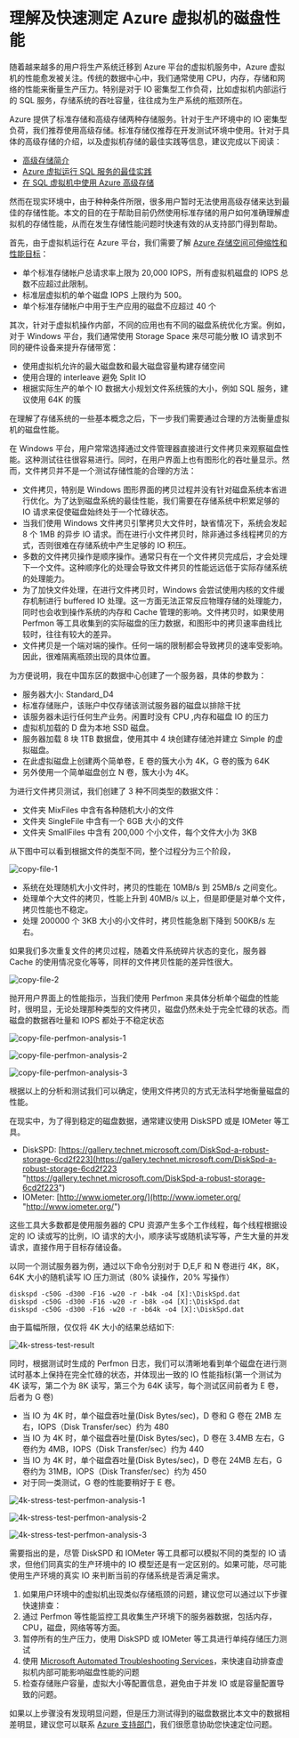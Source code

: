 <properties 
	pageTitle="理解及快速测定 Azure 虚拟机的磁盘性能" 
	description="理解及快速测定 Azure 虚拟机的磁盘性能" 
	services="virtual machine" 
	documentationCenter="" 
	authors=""
	manager="" 
	editor=""/>
<tags ms.service="virtual-machine-aog" ms.date="" wacn.date="10/28/2016"/>
# 理解及快速测定 Azure 虚拟机的磁盘性能 #

随着越来越多的用户将生产系统迁移到 Azure 平台的虚拟机服务中，Azure 虚拟机的性能愈发被关注。传统的数据中心中，我们通常使用 CPU，内存，存储和网络的性能来衡量生产压力。特别是对于 IO 密集型工作负荷，比如虚拟机内部运行的 SQL 服务，存储系统的吞吐容量，往往成为生产系统的瓶颈所在。

Azure 提供了标准存储和高级存储两种存储服务。针对于生产环境中的 IO 密集型负荷，我们推荐使用高级存储。标准存储仅推荐在开发测试环境中使用。针对于具体的高级存储的介绍，以及虚拟机存储的最佳实践等信息，建议完成以下阅读：

- [高级存储简介](/documentation/articles/storage-premium-storage/ "https://www.azure.cn/documentation/articles/storage-premium-storage/")
- [Azure 虚拟运行 SQL 服务的最佳实践](/documentation/articles/virtual-machines-windows-sql-performance/ "https://www.azure.cn/documentation/articles/virtual-machines-windows-sql-performance/")
- [在 SQL 虚拟机中使用 Azure 高级存储](/documentation/articles/virtual-machines-windows-classic-sql-server-premium-storage/ "https://www.azure.cn/documentation/articles/virtual-machines-windows-classic-sql-server-premium-storage/")
	
然而在现实环境中，由于种种条件所限，很多用户暂时无法使用高级存储来达到最佳的存储性能。本文的目的在于帮助目前仍然使用标准存储的用户如何准确理解虚拟机的存储性能，从而在发生存储性能问题时快速有效的从支持部门得到帮助。

首先，由于虚拟机运行在 Azure 平台，我们需要了解 [Azure 存储空间可伸缩性和性能目标](/documentation/articles/storage-scalability-targets/ "https://www.azure.cn/documentation/articles/storage-scalability-targets/")：

- 单个标准存储帐户总请求率上限为 20,000 IOPS，所有虚拟机磁盘的 IOPS 总数不应超过此限制。
- 标准层虚拟机的单个磁盘 IOPS 上限约为 500。
- 单个标准存储帐户中用于生产应用的磁盘不应超过 40 个

其次，针对于虚拟机操作内部，不同的应用也有不同的磁盘系统优化方案。例如，对于 Windows 平台，我们通常使用 Storage Space 来尽可能分散 IO 请求到不同的硬件设备来提升存储带宽：

- 使用虚拟机允许的最大磁盘数和最大磁盘容量构建存储空间
- 使用合理的 interleave 避免 Split IO
- 根据实际生产的单个 IO 数据大小规划文件系统簇的大小，例如 SQL 服务，建议使用 64K 的簇

在理解了存储系统的一些基本概念之后，下一步我们需要通过合理的方法衡量虚拟机的磁盘性能。

在 Windows 平台，用户常常选择通过文件管理器直接进行文件拷贝来观察磁盘性能。这种测试往往很容易进行。同时，在用户界面上也有图形化的吞吐量显示。然而，文件拷贝并不是一个测试存储性能的合理的方法：

- 文件拷贝，特别是 Windows 图形界面的拷贝过程并没有针对磁盘系统本省进行优化。为了达到磁盘系统的最佳性能，我们需要在存储系统中积累足够的 IO 请求来促使磁盘始终处于一个忙碌状态。
- 当我们使用 Windows 文件拷贝引擎拷贝大文件时，缺省情况下，系统会发起 8 个 1MB 的异步 IO 请求。而在进行小文件拷贝时，除非通过多线程拷贝的方式，否则很难在存储系统中产生足够的 IO 积压。
- 多数的文件拷贝操作是顺序操作。通常只有在一个文件拷贝完成后，才会处理下一个文件。这种顺序化的处理会导致文件拷贝的性能远远低于实际存储系统的处理能力。
- 为了加快文件处理，在进行文件拷贝时，Windows 会尝试使用内核的文件缓存机制进行 buffered IO 处理。这一方面无法正常反应物理存储的处理能力，同时也会收到操作系统的内存和 Cache 管理的影响。文件拷贝时，如果使用 Perfmon 等工具收集到的实际磁盘的压力数据，和图形中的拷贝速率曲线比较时，往往有较大的差异。
- 文件拷贝是一个端对端的操作。任何一端的限制都会导致拷贝的速率受影响。因此，很难隔离瓶颈出现的具体位置。

为方便说明，我在中国东区的数据中心创建了一个服务器，具体的参数为：

- 服务器大小: Standard_D4
- 标准存储账户，该账户中仅存储该测试服务器的磁盘以排除干扰
- 该服务器未运行任何生产业务。闲置时没有 CPU ,内存和磁盘 IO 的压力
- 虚拟机加载的 D 盘为本地 SSD 磁盘。
- 服务器加载 8 块 1TB 数据盘，使用其中 4 块创建存储池并建立 Simple 的虚拟磁盘。
- 在此虚拟磁盘上创建两个简单卷，E 卷的簇大小为 4K，G 卷的簇为 64K
- 另外使用一个简单磁盘创立 N 卷，簇大小为 4K。

为进行文件拷贝测试，我们创建了 3 种不同类型的数据文件：

- 文件夹 MixFiles 中含有各种随机大小的文件
- 文件夹 SingleFile 中含有一个 6GB 大小的文件
- 文件夹 SmallFiles 中含有 200,000 个小文件，每个文件大小为 3KB

从下图中可以看到根据文件的类型不同，整个过程分为三个阶段，

![copy-file-1](./media/aog-virtual-machines-disk-performace/copy-file-1.png "copy-file-1")

- 系统在处理随机大小文件时，拷贝的性能在 10MB/s 到 25MB/s 之间变化。
- 处理单个大文件的拷贝，性能上升到 40MB/s 以上，但是即便是对单个文件，拷贝性能也不稳定。
- 处理 200000 个 3KB 大小的小文件时，拷贝性能急剧下降到 500KB/s 左右。

 如果我们多次重复文件的拷贝过程，随着文件系统碎片状态的变化，服务器 Cache 的使用情况变化等等，同样的文件拷贝性能的差异性很大。

![copy-file-2](./media/aog-virtual-machines-disk-performace/copy-file-2.png "copy-file-2")

抛开用户界面上的性能指示，当我们使用 Perfmon 来具体分析单个磁盘的性能时，很明显，无论处理那种类型的文件拷贝，磁盘仍然未处于完全忙碌的状态。而磁盘的数据吞吐量和 IOPS 都处于不稳定状态

![copy-file-perfmon-analysis-1](./media/aog-virtual-machines-disk-performace/copy-file-perfmon-analysis-1.png "copy-file-perfmon-analysis-1")

![copy-file-perfmon-analysis-2](./media/aog-virtual-machines-disk-performace/copy-file-perfmon-analysis-2.png "copy-file-perfmon-analysis-2")

![copy-file-perfmon-analysis-3](./media/aog-virtual-machines-disk-performace/copy-file-perfmon-analysis-3.png "copy-file-perfmon-analysis-3")

根据以上的分析和测试我们可以确定，使用文件拷贝的方式无法科学地衡量磁盘的性能。

在现实中，为了得到稳定的磁盘数据，通常建议使用 DiskSPD 或是 IOMeter 等工具。

- DiskSPD: [https://gallery.technet.microsoft.com/DiskSpd-a-robust-storage-6cd2f223](https://gallery.technet.microsoft.com/DiskSpd-a-robust-storage-6cd2f223 "https://gallery.technet.microsoft.com/DiskSpd-a-robust-storage-6cd2f223") 
- IOMeter: [http://www.iometer.org/](http://www.iometer.org/ "http://www.iometer.org/") 

这些工具大多数都是使用服务器的 CPU 资源产生多个工作线程，每个线程根据设定的 IO 读或写的比例，IO 请求的大小，顺序读写或随机读写等，产生大量的并发请求，直接作用于目标存储设备。

以同一个测试服务器为例，通过以下命令分别对于 D,E,F 和 N 卷进行 4K，8K，64K 大小的随机读写 IO 压力测试（80% 读操作，20% 写操作）

	diskspd -c50G -d300 -F16 -w20 -r -b4k -o4 [X]:\DiskSpd.dat
	diskspd -c50G -d300 -F16 -w20 -r -b8k -o4 [X]:\DiskSpd.dat
	diskspd -c50G -d300 -F16 -w20 -r -b64k -o4 [X]:\DiskSpd.dat

由于篇幅所限，仅仅将 4K 大小的结果总结如下:

![4k-stress-test-result](./media/aog-virtual-machines-disk-performace/4k-stress-test-result.png "4k-stress-test-result")

同时，根据测试时生成的 Perfmon 日志，我们可以清晰地看到单个磁盘在进行测试时基本上保持在完全忙碌的状态，并体现出一致的 IO 性能指标(第一个测试为 4K 读写，第二个为 8K 读写，第三个为 64K 读写，每个测试区间前者为 E 卷，后者为 G 卷)
- 当 IO 为 4K 时，单个磁盘吞吐量(Disk Bytes/sec)，D 卷和 G 卷在 2MB 左右，IOPS（Disk Transfer/sec）约为 480
- 当 IO 为 4K 时，单个磁盘吞吐量(Disk Bytes/sec)，D 卷在 3.4MB 左右，G 卷约为 4MB，IOPS（Disk Transfer/sec）约为 440
- 当 IO 为 4K 时，单个磁盘吞吐量(Disk Bytes/sec)，D 卷在 24MB 左右，G 卷约为 31MB，IOPS（Disk Transfer/sec）约为 450
- 对于同一类测试，G 卷的性能要稍好于 E 卷。

![4k-stress-test-perfmon-analysis-1](./media/aog-virtual-machines-disk-performace/4k-stress-test-perfmon-analysis-1.png "4k-stress-test-perfmon-analysis-1")

![4k-stress-test-perfmon-analysis-2](./media/aog-virtual-machines-disk-performace/4k-stress-test-perfmon-analysis-2.png "4k-stress-test-perfmon-analysis-2")

![4k-stress-test-perfmon-analysis-3](./media/aog-virtual-machines-disk-performace/4k-stress-test-perfmon-analysis-3.png "4k-stress-test-perfmon-analysis-3")

需要指出的是，尽管 DiskSPD 和 IOMeter 等工具都可以模拟不同的类型的 IO 请求，但他们同真实的生产环境中的 IO 模型还是有一定区别的。如果可能，尽可能使用生产环境的真实 IO 来判断当前的存储系统是否满足需求。

1. 如果用户环境中的虚拟机出现类似存储瓶颈的问题，建议您可以通过以下步骤快速排查：
2. 通过 Perfmon 等性能监控工具收集生产环境下的服务器数据，包括内存，CPU，磁盘，网络等等方面。
3. 暂停所有的生产压力，使用 DiskSPD 或 IOMeter 等工具进行单纯存储压力测试
4. 使用 [Microsoft Automated Troubleshooting Services](https://support.microsoft.com/zh-cn/kb/2598970 "https://support.microsoft.com/zh-cn/kb/2598970")，来快速自动排查虚拟机内部可能影响磁盘性能的问题
5. 检查存储账户容量，虚拟大小等配置信息，避免由于并发 IO 或是容量配置导致的问题。

如果以上步骤没有发现明显问题，但是压力测试得到的磁盘数据比本文中的数据相差明显，建议您可以联系 [Azure 支持部门](/support/contact/)，我们很愿意协助您快速定位问题。
